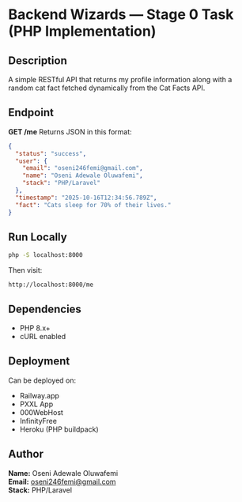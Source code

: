 # Backend Wizards — Stage 0 Task (PHP Implementation)

## Description
A simple RESTful API that returns my profile information along with a random cat fact fetched dynamically from the Cat Facts API.

## Endpoint
**GET /me**
Returns JSON in this format:
```json
{
  "status": "success",
  "user": {
    "email": "oseni246femi@gmail.com",
    "name": "Oseni Adewale Oluwafemi",
    "stack": "PHP/Laravel"
  },
  "timestamp": "2025-10-16T12:34:56.789Z",
  "fact": "Cats sleep for 70% of their lives."
}
```

## Run Locally
```bash
php -S localhost:8000
```
Then visit:
```
http://localhost:8000/me
```

## Dependencies
- PHP 8.x+
- cURL enabled

## Deployment
Can be deployed on:
- Railway.app
- PXXL App
- 000WebHost
- InfinityFree
- Heroku (PHP buildpack)

## Author
**Name:** Oseni Adewale Oluwafemi  
**Email:** oseni246femi@gmail.com  
**Stack:** PHP/Laravel
